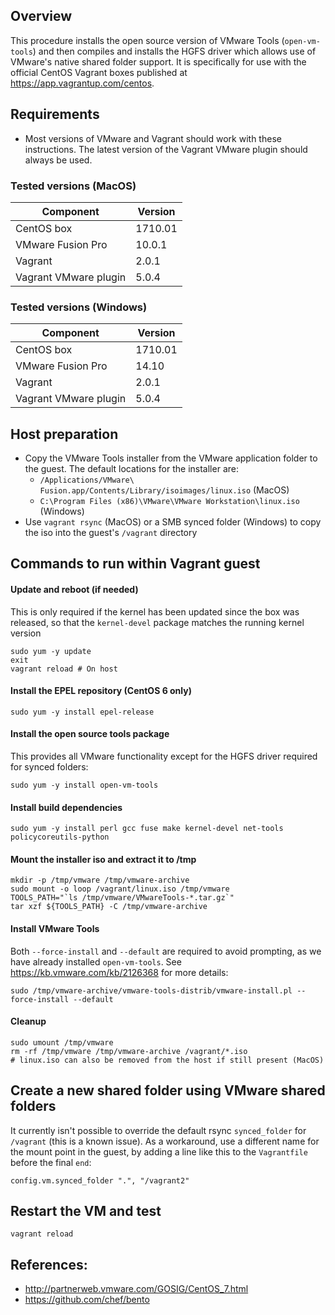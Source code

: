 ## Overview
This procedure installs the open source version of VMware Tools (`open-vm-tools`) and then compiles and installs the HGFS driver which allows use of VMware's native shared folder support. It is specifically for use with the official CentOS Vagrant boxes published at https://app.vagrantup.com/centos.

## Requirements
* Most versions of VMware and Vagrant should work with these instructions. The latest version of the Vagrant VMware plugin should always be used.

### Tested versions (MacOS)
Component | Version
--|--
CentOS box | 1710.01
VMware Fusion Pro | 10.0.1
Vagrant | 2.0.1
Vagrant VMware plugin | 5.0.4

### Tested versions (Windows)
Component | Version
--|--
CentOS box | 1710.01
VMware Fusion Pro | 14.10
Vagrant | 2.0.1
Vagrant VMware plugin | 5.0.4

## Host preparation
* Copy the VMware Tools installer from the VMware application folder to the guest. The default locations for the installer are:
  * `/Applications/VMware\ Fusion.app/Contents/Library/isoimages/linux.iso` (MacOS)
  * `C:\Program Files (x86)\VMware\VMware Workstation\linux.iso` (Windows)
* Use `vagrant rsync` (MacOS) or a SMB synced folder (Windows) to copy the iso into the guest's `/vagrant` directory

## Commands to run within Vagrant guest
#### Update and reboot (if needed)
This is only required if the kernel has been updated since the box was released, so that the `kernel-devel` package matches the running kernel version

```
sudo yum -y update
exit
vagrant reload # On host
```

#### Install the EPEL repository (CentOS 6 only)
```
sudo yum -y install epel-release
```

#### Install the open source tools package
This provides all VMware functionality except for the HGFS driver required for synced folders:
```
sudo yum -y install open-vm-tools
```

#### Install build dependencies
```
sudo yum -y install perl gcc fuse make kernel-devel net-tools policycoreutils-python
```

#### Mount the installer iso and extract it to /tmp
```
mkdir -p /tmp/vmware /tmp/vmware-archive
sudo mount -o loop /vagrant/linux.iso /tmp/vmware
TOOLS_PATH="`ls /tmp/vmware/VMwareTools-*.tar.gz`"
tar xzf ${TOOLS_PATH} -C /tmp/vmware-archive
```

#### Install VMware Tools
Both `--force-install` and `--default` are required to avoid prompting, as we have already installed `open-vm-tools`. See https://kb.vmware.com/kb/2126368 for more details:
```
sudo /tmp/vmware-archive/vmware-tools-distrib/vmware-install.pl --force-install --default
```

#### Cleanup
```
sudo umount /tmp/vmware
rm -rf /tmp/vmware /tmp/vmware-archive /vagrant/*.iso
# linux.iso can also be removed from the host if still present (MacOS)
```

## Create a new shared folder using VMware shared folders
It currently isn't possible to override the default rsync `synced_folder` for `/vagrant` (this is a known issue). As a workaround, use a different name for the mount point in the guest, by adding a line like this to the `Vagrantfile` before the final `end`:
```
config.vm.synced_folder ".", "/vagrant2"
```

## Restart the VM and test
```
vagrant reload
```

## References:
* http://partnerweb.vmware.com/GOSIG/CentOS_7.html
* https://github.com/chef/bento
